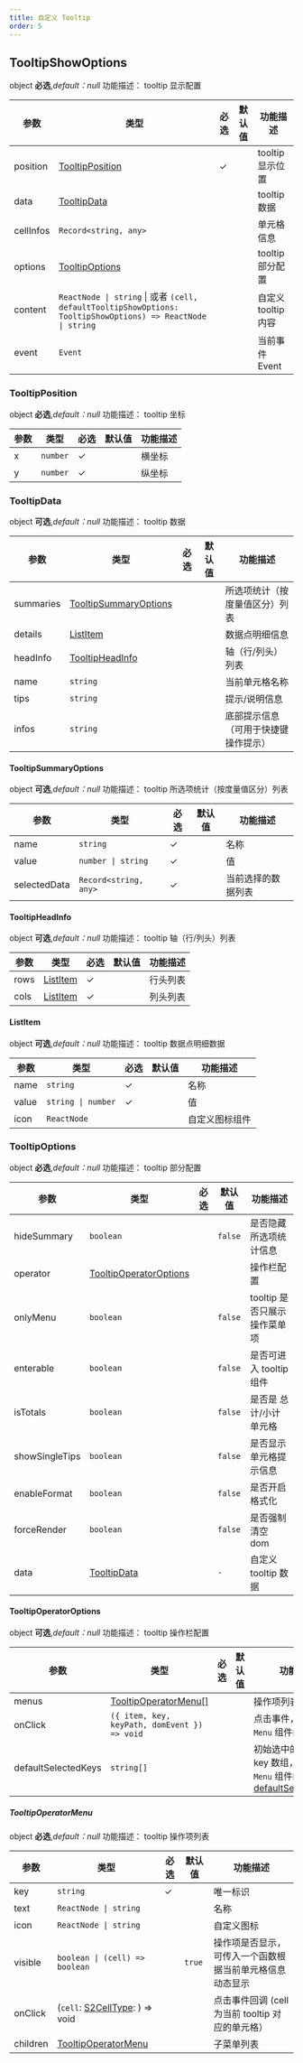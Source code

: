 ```yaml
---
title: 自定义 Tooltip
order: 5
---
```


## TooltipShowOptions

object **必选**,_default：null_ 功能描述： tooltip 显示配置

| 参数      | 类型      | 必选  | 默认值 | 功能描述            |
| --------- | ------- | ------ | ------ | ------------------- |
| position  | [TooltipPosition](#tooltipposition)       |   ✓   |        | tooltip 显示位置    |
| data      | [TooltipData](#tooltipdata)      |       |        | tooltip 数据        |
| cellInfos | `Record<string, any>`        |       |        | 单元格信息          |
| options   | [TooltipOptions](#tooltipoptions)    |       |        | tooltip 部分配置    |
| content   | `ReactNode \| string` \| 或者 `(cell, defaultTooltipShowOptions: TooltipShowOptions) => ReactNode \| string` |       |        | 自定义 tooltip 内容 |
| event     | `Event`  |       |        | 当前事件 Event      |

### TooltipPosition

object **必选**,_default：null_ 功能描述： tooltip 坐标

| 参数 | 类型     | 必选  | 默认值 | 功能描述 |
| ---- | -------- | ------ | ------ | -------- |
| x    | `number` |   ✓   |        | 横坐标   |
| y    | `number` |   ✓   |        | 纵坐标   |

### TooltipData

object **可选**,_default：null_ 功能描述： tooltip 数据

| 参数      | 类型                                            | 必选  | 默认值 | 功能描述                             |
| --------- | ----------------------------------------------- | ------ | ------ | ------------------------------------ |
| summaries | [TooltipSummaryOptions](#tooltipsummaryoptions) |       |        | 所选项统计（按度量值区分）列表       |
| details   | [ListItem](#listitem)                           |       |        | 数据点明细信息                       |
| headInfo  | [TooltipHeadInfo](#tooltipheadinfo)             |       |        | 轴（行/列头）列表                    |
| name      | `string`                                        |       |        | 当前单元格名称                       |
| tips      | `string`                                        |       |        | 提示/说明信息                        |
| infos     | `string`                                        |       |        | 底部提示信息（可用于快捷键操作提示） |

#### TooltipSummaryOptions

object **可选**,_default：null_ 功能描述： tooltip 所选项统计（按度量值区分）列表

| 参数         | 类型                  | 必选  | 默认值 | 功能描述           |
| ------------ | --------------------- | ------ | ------ | ------------------ |
| name         | `string`              |   ✓   |        | 名称               |
| value        | `number \| string`     |   ✓   |        | 值                 |
| selectedData | `Record<string, any>` |   ✓   |        | 当前选择的数据列表 |

#### TooltipHeadInfo

object **可选**,_default：null_ 功能描述： tooltip 轴（行/列头）列表

| 参数 | 类型                  | 必选  | 默认值 | 功能描述 |
| ---- | --------------------- | ------ | ------ | -------- |
| rows | [ListItem](#listitem) |   ✓   |        | 行头列表 |
| cols | [ListItem](#listitem) |   ✓   |        | 列头列表 |

#### ListItem

object **可选**,_default：null_ 功能描述： tooltip 数据点明细数据

| 参数  | 类型              | 必选  | 默认值 | 功能描述       |
| ----- | ----------------- | ------ | ------ | -------------- |
| name  | `string`          |   ✓   |        | 名称           |
| value | `string \| number` |   ✓   |        | 值             |
| icon  | `ReactNode` |       |        | 自定义图标组件 |

### TooltipOptions

object **必选**,_default：null_ 功能描述： tooltip 部分配置

| 参数           | 类型                                              | 必选  | 默认值 | 功能描述                     |
| -------------- | ------------------------------------------------- | ------ | ------ | ---------------------------- |
| hideSummary    | `boolean`                                         |       |     `false`    | 是否隐藏所选项统计信息       |
| operator       | [TooltipOperatorOptions](#tooltipoperatoroptions) |       |        | 操作栏配置                   |
| onlyMenu       | `boolean`                                         |       |      `false`   | tooltip 是否只展示操作菜单项 |
| enterable      | `boolean`                                         |       |      `false`   | 是否可进入 tooltip 组件      |
| isTotals       | `boolean`                                         |       |      `false`   | 是否是 总计/小计 单元格      |
| showSingleTips | `boolean`                                         |       |     `false`    | 是否显示单元格提示信息       |
| enableFormat | `boolean`                                         |       |     `false`    | 是否开启格式化       |
| forceRender | `boolean`                                         |       |    `false`    | 是否强制清空 dom       |
| data | [TooltipData](#tooltipdata)                                         |       |    `-`    | 自定义 tooltip 数据       |

#### TooltipOperatorOptions

object **可选**,_default：null_ 功能描述： tooltip 操作栏配置

| 参数    | 类型                                         | 必选  | 默认值 | 功能描述                                                                                   |
| ------- | -------------------------------------------- | ------ | ------ | ------------------------------------------------------------------------------------------ |
| menus   | [TooltipOperatorMenu[]](#tooltipoperatormenu)  |     |        | 操作项列表  |
| onClick | `({ item, key, keyPath, domEvent }) => void` |      |        | 点击事件，透传 `antd` `Menu` 组件的 [onClick](https://ant.design/components/menu-cn/#Menu) |
| defaultSelectedKeys   | `string[]`  |     |        | 初始选中的菜单项 key 数组，透传 `antd` `Menu` 组件的 [defaultSelectedKeys](https://ant.design/components/menu-cn/#Menu)  |

##### TooltipOperatorMenu

object **必选**,_default：null_ 功能描述： tooltip 操作项列表

| 参数     | 类型                                        | 必选  | 默认值 | 功能描述       |
| -------- | ------------------------------------------- | ------ | ------ | -------------- |
| key      | `string`                                    |   ✓   |        | 唯一标识       |
| text     | `ReactNode \| string`   |       |        | 名称           |
| icon     | `ReactNode \| string`   |       |        | 自定义图标     |
| visible  | `boolean \| (cell) => boolean`                           |      |   `true`      | 操作项是否显示，可传入一个函数根据当前单元格信息动态显示     |
| onClick  | (`cell`: [S2CellType](/docs/api/basic-class/base-cell): ) => void                           |       |        | 点击事件回调  (cell 为当前 tooltip 对应的单元格）   |
| children | [TooltipOperatorMenu](#tooltipoperatormenu) |       |        | 子菜单列表     |
